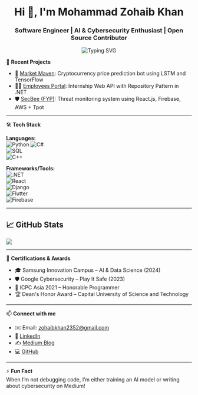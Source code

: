 <h1 align="center">Hi 👋, I'm Mohammad Zohaib Khan</h1>
<h3 align="center">Software Engineer | AI & Cybersecurity Enthusiast | Open Source Contributor</h3>

<p align="center">
  <img src="https://readme-typing-svg.demolab.com?font=Fira+Code&size=22&pause=1000&color=00F7FF&width=435&lines=Software+Engineer;AI+%2F+ML+Learner;Flutter+%7C+Django+%7C+.NET+Dev;Open+Source+%7C+Cybersecurity+Enthusiast" alt="Typing SVG" />
</p>

🧠 **Recent Projects**  
- 🔮 [Market Maven](https://github.com/zohaibkhan101/Market-Maven): Cryptocurrency price prediction bot using LSTM and TensorFlow  
- 👨‍💻 [Employees Portal](https://github.com/moiahm886/Internship-Work): Internship Web API with Repository Pattern in .NET  
- 🛡️ [SecBee (FYP)](https://github.com/zohaibkhan101/Secbee): Threat monitoring system using React.js, Firebase, AWS + Tpot  

---

🛠️ **Tech Stack**

**Languages:**  
![Python](https://img.shields.io/badge/Python-3670A0?style=for-the-badge&logo=python&logoColor=ffdd54)  ![C#](https://img.shields.io/badge/C%23-239120?style=for-the-badge&logo=c-sharp&logoColor=white)  
![SQL](https://img.shields.io/badge/SQL-003B57?style=for-the-badge&logo=sqlite&logoColor=white)  
![C++](https://img.shields.io/badge/C++-00599C?style=for-the-badge&logo=c%2B%2B&logoColor=white)

**Frameworks/Tools:**  
![.NET](https://img.shields.io/badge/.NET-512BD4?style=for-the-badge&logo=dotnet&logoColor=white)  
![React](https://img.shields.io/badge/React-20232A?style=for-the-badge&logo=react&logoColor=61DAFB)  
![Django](https://img.shields.io/badge/Django-092E20?style=for-the-badge&logo=django&logoColor=white)  
![Flutter](https://img.shields.io/badge/Flutter-02569B?style=for-the-badge&logo=flutter&logoColor=white)  
![Firebase](https://img.shields.io/badge/Firebase-FFCA28?style=for-the-badge&logo=firebase&logoColor=black)

---

## 📈 GitHub Stats



<!-- GitHub Profile Summary Cards -->
<img src="https://github-profile-summary-cards.vercel.app/api/cards/profile-details?username=zohaibkhan101&theme=tokyonight" />




---

📜 **Certifications & Awards**
- 🎓 Samsung Innovation Campus – AI & Data Science (2024)
- 🛡️ Google Cybersecurity – Play It Safe (2023)
- 🏅 ICPC Asia 2021 – Honorable Programmer
- 🏆 Dean's Honor Award – Capital University of Science and Technology

---

📫 **Connect with me**

- ✉️ Email: zohaibkhan2352@gmail.com  
- 💼 [LinkedIn](https://www.linkedin.com/in/zohaib-khan04/)  
- ✍️ [Medium Blog](https://medium.com/@zohaibkhan2352)  
- 💻 [GitHub](https://github.com/zohaibkhan04)

---

⚡ **Fun Fact**  
When I’m not debugging code, I’m either training an AI model or writing about cybersecurity on Medium!
